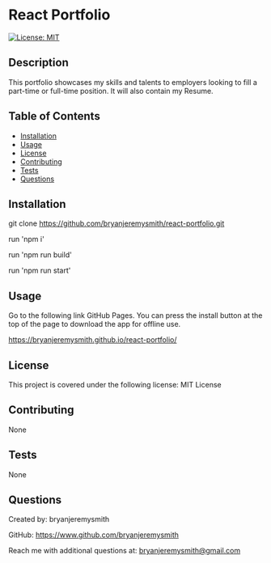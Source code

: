# React Portfolio

[![License: MIT](https://img.shields.io/badge/License-MIT-yellow.svg)](https://github.com/bryanjeremysmith/social-network-API/blob/main/LICENSE)

## Description

This portfolio showcases my skills and talents to employers looking to fill a part-time or full-time position. It will also contain my Resume.

## Table of Contents

- [Installation](#installation)
- [Usage](#usage)
- [License](#license)
- [Contributing](#contributing)
- [Tests](#tests)
- [Questions](#questions)

## Installation

git clone https://github.com/bryanjeremysmith/react-portfolio.git

run 'npm i'

run 'npm run build'

run 'npm run start'

## Usage

Go to the following link GitHub Pages.  You can press the install button at the top of the page to download the app for offline use.

https://bryanjeremysmith.github.io/react-portfolio/

## License 

This project is covered under the following license: MIT License

## Contributing

None

## Tests

None

## Questions

Created by: bryanjeremysmith

GitHub: https://www.github.com/bryanjeremysmith

Reach me with additional questions at: bryanjeremysmith@gmail.com